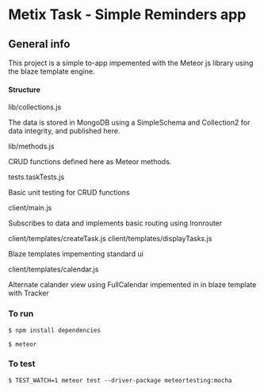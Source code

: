 # Metix Task - Simple Reminders app

## General info
This project is a simple to-app impemented with the Meteor js library using the blaze template engine.

#### Structure

lib/collections.js

The data is stored in MongoDB using a SimpleSchema and Collection2 for data integrity, and published here.

lib/methods.js

CRUD functions defined here as Meteor methods.


tests.taskTests.js

Basic unit testing for CRUD functions


client/main.js

Subscribes to data and implements basic routing using Ironrouter

client/templates/createTask.js
client/templates/displayTasks.js

Blaze templates impementing standard ui

client/templates/calendar.js

Alternate calander view using FullCalendar impemented in in blaze template with Tracker


### To run

`$ npm install dependencies`

`$ meteor`

### To test

`$ TEST_WATCH=1 meteor test --driver-package meteortesting:mocha`


